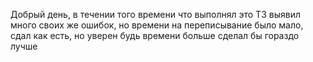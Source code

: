 Добрый день, в течении того времени что выполнял это ТЗ выявил много своих же ошибок, но времени на переписывание было мало, сдал как есть, но уверен будь времени больше сделал бы гораздо лучше